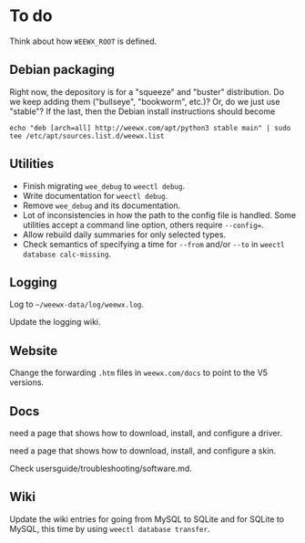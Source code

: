 # To do

Think about how `WEEWX_ROOT` is defined.

## Debian packaging

Right now, the depository is for a "squeeze" and "buster" distribution. Do we keep adding them
("bullseye", "bookworm", etc.)? Or, do we just use "stable"? If the last, then the Debian
install instructions should become 

    echo "deb [arch=all] http://weewx.com/apt/python3 stable main" | sudo tee /etc/apt/sources.list.d/weewx.list


## Utilities

- Finish migrating `wee_debug` to `weectl debug`.
- Write documentation for `weectl debug`.
- Remove `wee_debug` and its documentation.
- Lot of inconsistencies in how the path to the config file is handled. Some utilities accept a
  command line option, others require `--config=`.
- Allow rebuild daily summaries for only selected types.
- Check semantics of specifying a time for `--from` and/or `--to` 
  in `weectl database calc-missing`.


## Logging

Log to `~/weewx-data/log/weewx.log`.

Update the logging wiki.

## Website

Change the forwarding `.htm` files in `weewx.com/docs` to point to the V5 versions.

## Docs

need a page that shows how to download, install, and configure a driver.

need a page that shows how to download, install, and configure a skin.

Check usersguide/troubleshooting/software.md.


## Wiki

Update the wiki entries for going from MySQL to SQLite and for SQLite to MySQL, this time
by using `weectl database transfer`.